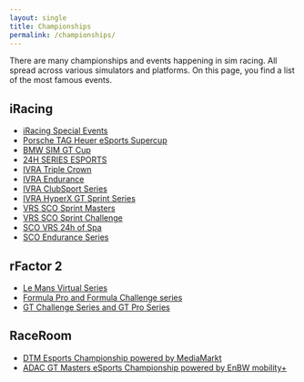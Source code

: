 ```yaml
---
layout: single
title: Championships
permalink: /championships/
---
```


There are many championships and events happening in sim racing. All spread
across various simulators and platforms. On this page, you find a list of the
most famous events.

## iRacing
* [iRacing Special Events](https://www.iracing.com/specialevents/)
* [Porsche TAG Heuer eSports Supercup](https://www.iracing.com/pesc/)
* [BMW SIM GT Cup](https://www.bmw-motorsport.com/en/topics/bmw-sim-racing/bmw-sim-gt-cup.html)
* [24H SERIES ESPORTS](https://neo-endurance.com/24hseries/)
* [IVRA Triple Crown](https://ivraleague.com/triple-crown-schedule/)
* [IVRA Endurance](https://ivraleague.com/endurance-series-schedule/)
* [IVRA ClubSport Series](https://ivraleague.com/clubsport-series-schedule/)
* [IVRA HyperX GT Sprint Series](https://ivraleague.com/gt-sprint-series-schedule/)
* [VRS SCO Sprint Masters](https://masters.sportscaropen.com)
* [VRS SCO Sprint Challenge](https://challenge.sportscaropen.com)
* [SCO VRS 24h of Spa](https://24h.sportscaropen.com)
* [SCO Endurance Series](https://endurance.sportscaropen.com)

## rFactor 2
* [Le Mans Virtual Series](https://lemansvirtual.com)
* [Formula Pro and Formula Challenge series](https://www.studio-397.com/rfactor2-formula-series-2021/)
* [GT Challenge Series and GT Pro Series](https://www.studio-397.com/rfactor2-gt-series-2021/)

## RaceRoom
* [DTM Esports Championship powered by MediaMarkt](https://www.dtm.com/de/dtm-esports-championship)
* [ADAC GT Masters eSports Championship powered by EnBW mobility+](https://www.adac-motorsport.de/adac-esports)
